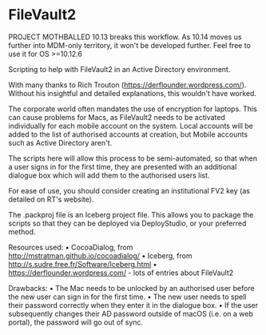 # FileVault2

PROJECT MOTHBALLED
10.13 breaks this workflow. As 10.14 moves us further into MDM-only territory, it won't be developed further. Feel free to use it for OS >=10.12.6

Scripting to help with FileVault2 in an Active Directory environment.

With many thanks to Rich Trouton (https://derflounder.wordpress.com/).
Without his insightful and detailed explanations, this wouldn't have
worked.

The corporate world often mandates the use of encryption for laptops.
This can cause problems for Macs, as FileVault2 needs to be activated
individually for each mobile account on the system. Local accounts will
be added to the list of authorised accounts at creation, but Mobile
accounts such as Active Directory aren't.

The scripts here will allow this process to be semi-automated, so that
when a user signs in for the first time, they are presented with an
additional dialogue box which will add them to the authorised users
list.

For ease of use, you should consider creating an institutional FV2 key
(as detailed on RT's website).

The .packproj file is an Iceberg project file. This allows you to
package the scripts so that they can be deployed via DeployStudio, or
your preferred method.

Resources used:
• CocoaDialog, from http://mstratman.github.io/cocoadialog/
• Iceberg, from http://s.sudre.free.fr/Software/Iceberg.html
• https://derflounder.wordpress.com/ - lots of entries about FileVault2

Drawbacks: 
• The Mac needs to be unlocked by an authorised user before
the new user can sign in for the first time. 
• The new user needs to spell their password correctly when they enter
 it in the dialogue box. 
• If the user subsequently changes their AD password outside of macOS
(i.e. on a web portal), the password will go out of sync.
